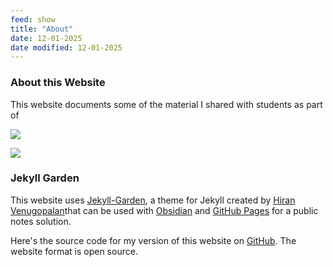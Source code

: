 ```yaml
---
feed: show
title: "About"
date: 12-01-2025
date modified: 12-01-2025
---
```

### About this Website
This website documents some of the material I shared with 
students as part of 

![](assets/img/Aboutadsdas.png)

![](assets/img/Pasted%20image%2020250112175813.png)

### Jekyll Garden

This website uses [Jekyll-Garden](https://github.com/Jekyll-Garden/jekyll-garden.github.io), a theme for Jekyll created by [Hiran Venugopalan](https://github.com/hfactor)that can be used with [Obsidian](https://obsidian.md/) and [GitHub Pages](https://pages.github.com/) for a public notes solution.

Here's the source code for my version of this website on [GitHub](https://github.com/gyanl/dv). The website format is open source.